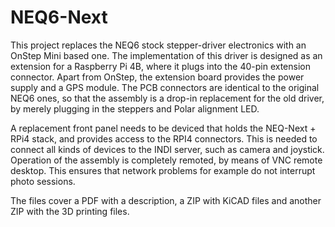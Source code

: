 # NEQ6-Next
  
This project replaces the NEQ6 stock stepper-driver electronics with an OnStep Mini based one. The implementation of this driver is designed as an extension for a Raspberry Pi 4B, where  it plugs into the 40-pin extension connector. Apart from OnStep, the extension board provides the power supply and a GPS module. The PCB connectors are identical to the original NEQ6 ones, so that the assembly is a drop-in replacement for the old driver, by merely plugging in the steppers and Polar alignment LED.  

A replacement front panel needs to be deviced that holds the NEQ-Next + RPi4 stack, and provides access to the RPI4 connectors. This is needed to connect all kinds of devices to the INDI server, such as camera and joystick. Operation of the assembly is completely remoted, by means of VNC remote desktop. This ensures that network problems for example do not interrupt photo sessions.  
 
The files cover a PDF with a description, a ZIP with KiCAD files and another ZIP with the 3D printing files.

